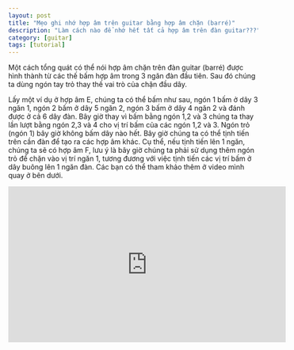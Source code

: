 ```yaml
---
layout: post
title: "Mẹo ghi nhớ hợp âm trên guitar bằng hợp âm chặn (barré)"
description: "Làm cách nào để nhớ hết tất cả hợp âm trên đàn guitar???"
category: [guitar]
tags: [tutorial]
---
```


Một cách tổng quát có thể nói hợp âm chặn trên đàn guitar (barré) được hình thành từ các thế bấm hợp âm trong 3 ngăn đàn đầu tiên. Sau đó chúng ta dùng ngón tay trỏ thay thế vai trò của chặn đầu dây.

Lấy một ví dụ ở hợp âm E, chúng ta có thể bấm như sau, ngón 1 bấm ở dây 3 ngăn 1, ngón 2 bấm ở dây 5 ngăn 2, ngón 3 bấm ở dây 4 ngăn 2 và đánh được ở cả 6 dây đàn. Bây giờ thay vì bấm bằng ngón 1,2 và 3 chúng ta thay lần lượt bằng ngón 2,3 và 4 cho vị trí bấm của các ngón 1,2 và 3. Ngón trỏ (ngón 1) bây giờ không bấm dây nào hết. Bây giờ chúng ta có thể tịnh tiến trên cần đàn để tạo ra các hợp âm khác. Cụ thể, nếu tịnh tiến lên 1 ngăn, chúng ta sẽ có hợp âm F, lưu ý là bây giờ chúng ta phải sử dụng thêm ngón trỏ để chặn vào vị trí ngăn 1, tương đương với việc tịnh tiến các vị trí bấm ở dây buông lên 1 ngăn đàn. Các bạn có thể tham khảo thêm ở video mình quay ở bên dưới. 

<iframe width="560" height="315" src="https://www.youtube.com/embed/On5SaHte61g" frameborder="0" allowfullscreen></iframe>
